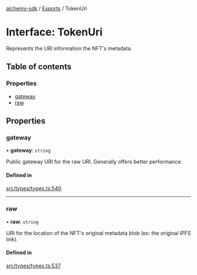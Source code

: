 [alchemy-sdk](../README.md) / [Exports](../modules.md) / TokenUri

# Interface: TokenUri

Represents the URI information the NFT's metadata.

## Table of contents

### Properties

- [gateway](TokenUri.md#gateway)
- [raw](TokenUri.md#raw)

## Properties

### gateway

• **gateway**: `string`

Public gateway URI for the raw URI. Generally offers better performance.

#### Defined in

[src/types/types.ts:540](https://github.com/alchemyplatform/alchemy-sdk-js/blob/aeb51c8/src/types/types.ts#L540)

___

### raw

• **raw**: `string`

URI for the location of the NFT's original metadata blob (ex: the original
IPFS link).

#### Defined in

[src/types/types.ts:537](https://github.com/alchemyplatform/alchemy-sdk-js/blob/aeb51c8/src/types/types.ts#L537)

